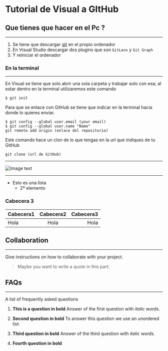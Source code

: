 # Tutorial de Visual a GItHub

## Que tienes que hacer en el Pc ?
***
1. Se tiene que descargar [git](https://git-scm.com/download/win) en el propio ordenador
2. En Visual Studio descargar dos plugins que son ```GitLens``` y ```Git Graph```
3. Y reiniciar el ordenador

### En la terminal
***

En Visual se tiene que solo abrir una sola carpeta y trabajar solo con esa; al estar dentro en la terminal utilizaremos este comando

```
$ git init
```

Para que se enlace con GitHub se tiene que indicar en la terminal hacia donde lo quieres enviar.

```
$ git config --global user.email (your email)
$ git config --global user.name "Name"
git remote add origin (enlace del repositorio)
```

Este comando hace un clon de lo que tengas en la url que indiques de tu GitHub
```
git clone (url de GitHub)
```

***
![Image text](https://cdn.icon-icons.com/icons2/2699/PNG/512/minecraft_logo_icon_168974.png)

***
- Esto es una lista
    - 2º elemento
### Cabecera 3

|Cabecera1|Cabecera2|Cabecera3
|---|:---:|---:|
|Hola|Hola|Hola|
## Collaboration
***
Give instructions on how to collaborate with your project.
> Maybe you want to write a quote in this part. 

## FAQs
***
A list of frequently asked questions
1. **This is a question in bold**
Answer of the first question with _italic words_. 
2. __Second question in bold__ 
To answer this question we use an unordered list:

3. **Third question in bold**
Answer of the third question with *italic words*.
4. **Fourth question in bold**
